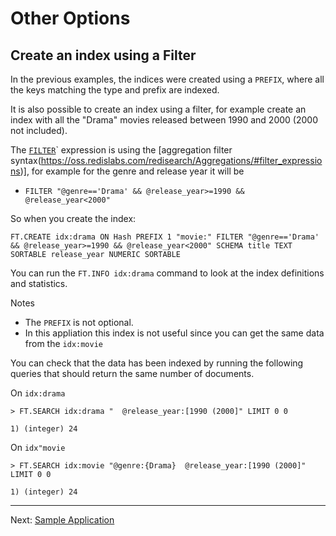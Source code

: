 # Other Options

## Create an index using a Filter

In the previous examples, the indices were created using a `PREFIX`, where all the keys matching the type and prefix are indexed.

It is also possible to create an index using a filter, for example create an index with all the "Drama" movies released between 1990 and 2000 (2000 not included).

The [`FILTER`](https://oss.redislabs.com/redisearch/Aggregations/#filter_expressions)` expression is using the [aggregation filter syntax(https://oss.redislabs.com/redisearch/Aggregations/#filter_expressions)], for example for the genre and release year it will be

* `FILTER "@genre=='Drama' && @release_year>=1990 && @release_year<2000"`

So when you create the index:

`FT.CREATE idx:drama ON Hash PREFIX 1 "movie:" FILTER "@genre=='Drama' && @release_year>=1990 && @release_year<2000" SCHEMA title TEXT SORTABLE release_year NUMERIC SORTABLE `

You can run the `FT.INFO idx:drama` command to look at the index definitions and statistics.

Notes
* The `PREFIX` is not optional.
* In this appliation this index is not useful since you can get the same data from the `idx:movie`


You can check that the data has been indexed by running the following queries that should return the same number of documents.

On `idx:drama` 

```
> FT.SEARCH idx:drama "  @release_year:[1990 (2000]" LIMIT 0 0

1) (integer) 24
```

On `idx"movie`

```
> FT.SEARCH idx:movie "@genre:{Drama}  @release_year:[1990 (2000]" LIMIT 0 0

1) (integer) 24
```



----
Next: [Sample Application](010-application-development.md)


